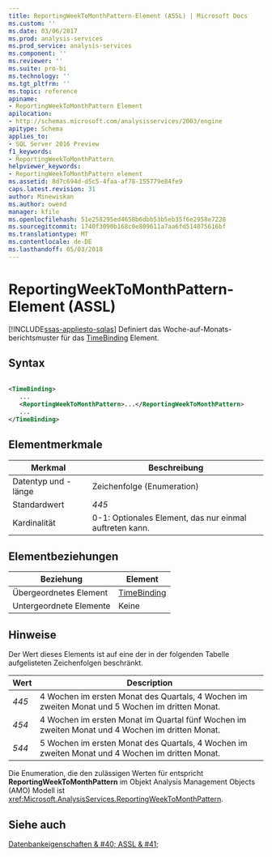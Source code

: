 ```yaml
---
title: ReportingWeekToMonthPattern-Element (ASSL) | Microsoft Docs
ms.custom: ''
ms.date: 03/06/2017
ms.prod: analysis-services
ms.prod_service: analysis-services
ms.component: ''
ms.reviewer: ''
ms.suite: pro-bi
ms.technology: ''
ms.tgt_pltfrm: ''
ms.topic: reference
apiname:
- ReportingWeekToMonthPattern Element
apilocation:
- http://schemas.microsoft.com/analysisservices/2003/engine
apitype: Schema
applies_to:
- SQL Server 2016 Preview
f1_keywords:
- ReportingWeekToMonthPattern
helpviewer_keywords:
- ReportingWeekToMonthPattern element
ms.assetid: 8d7c694d-d5c5-4faa-af78-155779e84fe9
caps.latest.revision: 31
author: Minewiskan
ms.author: owend
manager: kfile
ms.openlocfilehash: 51e258295ed4658b6dbb53b5eb35f6e2958e7228
ms.sourcegitcommit: 1740f3090b168c0e809611a7aa6fd514075616bf
ms.translationtype: MT
ms.contentlocale: de-DE
ms.lasthandoff: 05/03/2018
---
```

# <a name="reportingweektomonthpattern-element-assl"></a>ReportingWeekToMonthPattern-Element (ASSL)
[!INCLUDE[ssas-appliesto-sqlas](../../../includes/ssas-appliesto-sqlas.md)]
  Definiert das Woche-auf-Monats-berichtsmuster für das [TimeBinding](../../../analysis-services/scripting/data-type/timebinding-data-type-assl.md) Element.  
  
## <a name="syntax"></a>Syntax  
  
```xml  
  
<TimeBinding>  
   ...  
   <ReportingWeekToMonthPattern>...</ReportingWeekToMonthPattern>  
   ...  
</TimeBinding>  
```  
  
## <a name="element-characteristics"></a>Elementmerkmale  
  
|Merkmal|Beschreibung|  
|--------------------|-----------------|  
|Datentyp und -länge|Zeichenfolge (Enumeration)|  
|Standardwert|*445*|  
|Kardinalität|0-1: Optionales Element, das nur einmal auftreten kann.|  
  
## <a name="element-relationships"></a>Elementbeziehungen  
  
|Beziehung|Element|  
|------------------|-------------|  
|Übergeordnetes Element|[TimeBinding](../../../analysis-services/scripting/data-type/timebinding-data-type-assl.md)|  
|Untergeordnete Elemente|Keine|  
  
## <a name="remarks"></a>Hinweise  
 Der Wert dieses Elements ist auf eine der in der folgenden Tabelle aufgelisteten Zeichenfolgen beschränkt.  
  
|Wert|Description|  
|-----------|-----------------|  
|*445*|4 Wochen im ersten Monat des Quartals, 4 Wochen im zweiten Monat und 5 Wochen im dritten Monat.|  
|*454*|4 Wochen im ersten Monat im Quartal fünf Wochen im zweiten Monat und 4 Wochen im dritten Monat.|  
|*544*|5 Wochen im ersten Monat des Quartals, 4 Wochen im zweiten Monat und 4 Wochen im dritten Monat.|  
  
 Die Enumeration, die den zulässigen Werten für entspricht **ReportingWeekToMonthPattern** im Objekt Analysis Management Objects (AMO) Modell ist <xref:Microsoft.AnalysisServices.ReportingWeekToMonthPattern>.  
  
## <a name="see-also"></a>Siehe auch  
 [Datenbankeigenschaften & #40; ASSL & #41;](../../../analysis-services/scripting/properties/properties-assl.md)  
  
  
